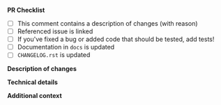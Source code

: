 <!-- Many thanks for contributing to this project! -->

**PR Checklist**

<!-- Please fill in the appropriate checklist below (delete whatever is not relevant). These are the most common things requested on pull requests (PRs).
Learn more about contributing: https://github.com/qbic-pipelines/querynator/CONTRIBUTING.md -->

- [ ] This comment contains a description of changes (with reason)
- [ ] Referenced issue is linked
- [ ] If you've fixed a bug or added code that should be tested, add tests!
- [ ] Documentation in `docs` is updated
- [ ] `CHANGELOG.rst` is updated

**Description of changes**

<!-- Please state what you've changed and how it might affect the user. -->

**Technical details**

<!-- Please state any technical details such as limitations, reasons for additional dependencies, benchmarks etc. here. -->

**Additional context**

<!-- Add any other context or screenshots here. -->

